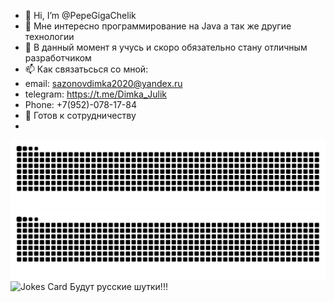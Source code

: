 - 👋 Hi, I’m @PepeGigaChelik
- 👀 Мне интересно программирование на Java а так же другие технологии
- 🌱 В данный момент я учусь и скоро обязательно стану отличным разработчиком
- 📫 Как связатьсься со мной:
-   email: sazonovdimka2020@yandex.ru
-   telegram: https://t.me/Dimka_Julik
-   Phone: +7(952)-078-17-84
- 💞 Готов к сотрудничеству
- 
![github contribution grid snake animation](https://raw.githubusercontent.com/shahradelahi/shahradelahi/output/github-contribution-grid-snake-dark.svg#gh-dark-mode-only)
![github contribution grid snake animation](https://raw.githubusercontent.com/shahradelahi/shahradelahi/output/github-contribution-grid-snake.svg#gh-light-mode-only) ![Jokes Card](https://readme-jokes.vercel.app/api)
Будут русские шутки!!!
